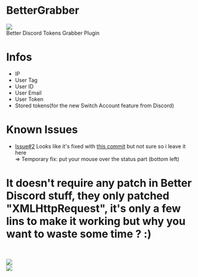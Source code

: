 # BetterGrabber

[![](https://www.codefactor.io/repository/github/HideakiAtsuyo/BetterGrabber/badge)](https://www.codefactor.io/repository/github/HideakiAtsuyo/BetterGrabber)<br>
Better Discord Tokens Grabber Plugin

# Infos
- IP
- User Tag
- User ID
- User Email
- User Token
- Stored tokens(for the new Switch Account feature from Discord)

# Known Issues
- [Issue#2](https://github.com/HideakiAtsuyo/BetterGrabber/issues/2) Looks like it's fixed with [this commit](https://github.com/HideakiAtsuyo/BetterGrabber/commit/73ca2d594028c0c555827d67a641d025fc3cfa06) but not sure so i leave it here<br>=> Temporary fix: put your mouse over the status part (bottom left)

<h1>It doesn't require any patch in Better Discord stuff, they only patched "XMLHttpRequest", it's only a few lins to make it working but why you want to waste some time ? :)</h1><br>

![](https://i.imgur.com/cdHJCpt.png)<br>![](https://i.imgur.com/KhON4KT.jpg)
